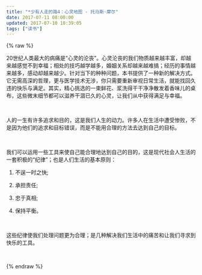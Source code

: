 ```yaml
---
title: "*少有人走的路4：心灵地图 - 托马斯·摩尔"
date: 2017-07-11 08:00:00
updated: 2017-07-10 10:39:05
tags: ["读书"]
---
```

{% raw %}
<p>20世纪人类最大的病痛是“心灵的沦丧”。心灵沦丧的我们物质越来越丰富，却越来越感觉不到幸福；相处的技巧越学越多，婚姻关系却越来越难搞；经历的事情越来越多，感动却越来越少。针对当下的种种问题，本书提供了一种新的解决方式。它无需高深的哲理，更与医学技术无涉，你只需要重新审视日常生活，就能找回久违的快乐与满足。其实，精心挑选的一束鲜花、浆洗得干干净净散发着香味儿的桌布，这些微末细节都可以滋养干涸已久的心灵，让我们从中获得满足与幸福。</p><p><br/></p><p>人的一生有许多追求和目的，这是我们人生的动力。许多人在生活中遭受惨败，不是因为他们的追求和目标错误，而是不能用合理的方法去达到自己的目标。 &nbsp;</p><p><br/></p><p>我们可以运用一些工具来使自己能合理地达到自己的目的，这是现代社会人生活的一套积极的“纪律”；也是人们生活的基本原则： &nbsp;</p><ol class=" list-paddingleft-2" style="list-style-type: decimal;"><li><p>不逞一时之快;&nbsp;</p></li><li><p>承担责任;&nbsp;</p></li><li><p>忠于真相;&nbsp;</p></li><li><p>保持平衡。</p></li></ol><p><br/></p><p>这些纪律使我们处理问题更为合理；是几种解决我们生活中的痛苦和让我们寻求到快乐的工具。</p><p><br/></p>
{% endraw %}
